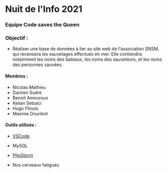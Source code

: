 # Nuit de l'Info 2021


### Equipe Code saves the Queen

### Objectif : 

- Réaliser une base de données à lier au site web de l'associaiton SNSM, qui recensera les sauvetages effectués en mer. Elle contiendra notamment les noms des bateaux, les noms des sauveteurs, et les noms des personnes sauvées.


#### Membres : 
- Nicolas Mathieu
- Damien Sudre
- Benoit Amouroux
- Kelian Sebaici
- Hugo Flinois
- Maxime Dourlent

#### Outils utilisés :
- [VSCode](https://code.visualstudio.com/Download)

- MySQL

- [PhpStorm](https://www.jetbrains.com/fr-fr/phpstorm/download/#section=windows)
- Nos cerveaux fatigués
